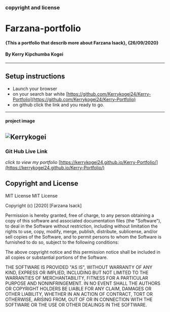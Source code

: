 ### copyright and license
# Farzana-portfolio
#### {This a portfolio that describ more about Farzana Isack}, {26/09/2020}
#### By **Kerry Kipchumba Kogei**    
---
## Setup instructions
* Launch your browser
* on your search bar white [https://github.com/Kerrykogei24/Kerry-Portfolio](https://github.com/Kerrykogei24/Kerry-Portfolio)
* on github click the link and you ready to go.
---
#### project image
![Kerrykogei](./images/potfo.png)
---
### Git Hub Live Link
*click to view my portfolio*
[https://kerrykogei24.github.io/Kerry-Portfolio/](https://kerrykogei24.github.io/Kerry-Portfolio/)
## Copyright and License
MIT License
MIT License

Copyright (c) [2020] [Farzana Isack]

Permission is hereby granted, free of charge, to any person obtaining a copy
of this software and associated documentation files (the "Software"), to deal
in the Software without restriction, including without limitation the rights
to use, copy, modify, merge, publish, distribute, sublicense, and/or sell
copies of the Software, and to permit persons to whom the Software is
furnished to do so, subject to the following conditions:

The above copyright notice and this permission notice shall be included in all
copies or substantial portions of the Software.

THE SOFTWARE IS PROVIDED "AS IS", WITHOUT WARRANTY OF ANY KIND, EXPRESS OR
IMPLIED, INCLUDING BUT NOT LIMITED TO THE WARRANTIES OF MERCHANTABILITY,
FITNESS FOR A PARTICULAR PURPOSE AND NONINFRINGEMENT. IN NO EVENT SHALL THE
AUTHORS OR COPYRIGHT HOLDERS BE LIABLE FOR ANY CLAIM, DAMAGES OR OTHER
LIABILITY, WHETHER IN AN ACTION OF CONTRACT, TORT OR OTHERWISE, ARISING FROM,
OUT OF OR IN CONNECTION WITH THE SOFTWARE OR THE USE OR OTHER DEALINGS IN THE
SOFTWARE.